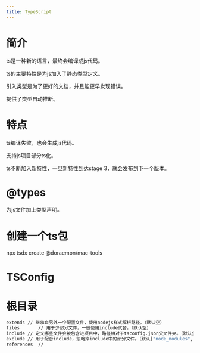 ```yaml
---
title: TypeScript
---
```

# 简介

ts是一种新的语言，最终会编译成js代码。

ts的主要特性是为js加入了静态类型定义。

引入类型是为了更好的文档，并且能更早发现错误。

提供了类型自动推断。

# 特点

ts编译失败，也会生成js代码。

支持js项目部分ts化。

ts不断加入新特性，一旦新特性到达stage 3，就会发布到下一个版本。

# @types

为js文件加上类型声明。

# 创建一个ts包

npx tsdx create @doraemon/mac-tools

# TSConfig

# 根目录

```bash
extends // 继承自另外一个配置文件，使用nodejs样式解析路径。（默认空）
files		// 用于少部分文件，一般使用include代替。（默认空）
include // 定义哪些文件会被包含进项目中，路径相对于tsconfig.json父文件夹。（默认全部文件或者使用了files则为空）
exclude // 用于配合include，忽略掉include中的部分文件。（默认["node_modules", "bower_components", "jspm_packages"]）	
references	//
```
